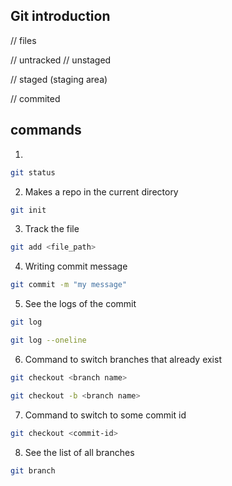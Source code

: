 ## Git introduction

// files

// untracked
// unstaged

// staged (staging area)

// commited

## commands

1.

```bash
git status
```

2. Makes a repo in the current directory

```bash
git init
```

3. Track the file

```bash
git add <file_path>
```

4. Writing commit message

```bash
git commit -m "my message"
```

5. See the logs of the commit

```bash
git log
```

```bash
git log --oneline
```

6. Command to switch branches that already exist

```bash
git checkout <branch name>
```

```bash
git checkout -b <branch name>
```

7. Command to switch to some commit id

```bash
git checkout <commit-id>
```

8. See the list of all branches

```bash
git branch
```
